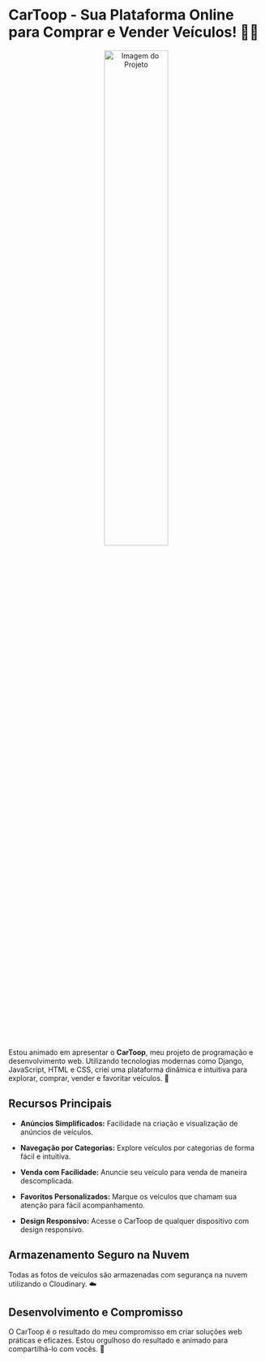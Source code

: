 # CarToop - Sua Plataforma Online para Comprar e Vender Veículos! 🚗🏁

<p align="center">
  <img src="https://tessaro03.github.io/Portfolio/fundos/CarToop%20(1).png" alt="Imagem do Projeto" width="50%">
</p>

Estou animado em apresentar o **CarToop**, meu projeto de programação e desenvolvimento web. Utilizando tecnologias modernas como Django, JavaScript, HTML e CSS, criei uma plataforma dinâmica e intuitiva para explorar, comprar, vender e favoritar veículos. 🔧

## Recursos Principais

- **Anúncios Simplificados:** Facilidade na criação e visualização de anúncios de veículos.
  
- **Navegação por Categorias:** Explore veículos por categorias de forma fácil e intuitiva.

- **Venda com Facilidade:** Anuncie seu veículo para venda de maneira descomplicada.

- **Favoritos Personalizados:** Marque os veículos que chamam sua atenção para fácil acompanhamento.

- **Design Responsivo:** Acesse o CarToop de qualquer dispositivo com design responsivo.

## Armazenamento Seguro na Nuvem

Todas as fotos de veículos são armazenadas com segurança na nuvem utilizando o Cloudinary. ☁️

## Desenvolvimento e Compromisso

O CarToop é o resultado do meu compromisso em criar soluções web práticas e eficazes. Estou orgulhoso do resultado e animado para compartilhá-lo com vocês. 🚀
